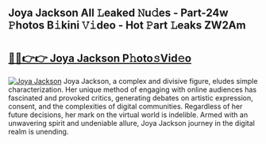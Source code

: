 ## Joya Jackson All 𝙻eaked 𝙽u𝚍es - Part-24w 𝙿hotos B𝚒kini 𝚅𝚒deo - Hot 𝙿art 𝙻eaks ZW2Am

# <h2><a href="http://ld1xt9.urlbe.top/?page=Joya+Jackson">🔗🔗👉👉 Joya Jackson P𝚑oto𝚜Vid𝚎o</a></h2>

[![Joya Jackson](https://i.imgur.com/eBuTRDB.gif)](http://ld1xt9.urlbe.top/?page=Joya+Jackson)
Joya Jackson, a complex and divisive figure, eludes simple characterization. Her unique method of engaging with online audiences has fascinated and provoked critics, generating debates on artistic expression, consent, and the complexities of digital communities. Regardless of her future decisions, her mark on the virtual world is indelible. Armed with an unwavering spirit and undeniable allure, Joya Jackson journey in the digital realm is unending.
